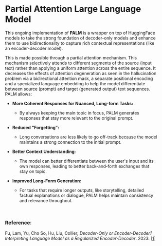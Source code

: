 # Partial Attention Large Language Model

This ongoing implementation of **PALM** is a wrapper on top of HuggingFace models to take the strong foundation of decoder-only models and enhance them to use bidirectionality to capture rich contextual representations (like an encoder-decoder model). 

This is made possible through a partial attention mechanism. This mechanism selectively attends to different segments of the source (input text) rather than applying a uniform attention across the entire sequence. It decreases the effects of attention degeneration as seen in the hallucination problem via a bidirectional attention mask, a separate positional encoding and a specialized language embedding to help the model differentiate between source (prompt) and target (generated output) text sequences. PALM allows:

  - **More Coherent Responses for Nuanced, Long-form Tasks:**
    - By always keeping the main topic in focus, PALM generates responses that stay more relevant to the original prompt.
      
  - **Reduced "Forgetting":**
    - Long conversations are less likely to go off-track because the model maintains a strong connection to the initial prompt.
      
  - **Better Context Understanding:**
    - The model can better differentiate between the user's input and its own responses, leading to better back-and-forth exchanges that stay on topic.
      
  - **Improved Long-Form Generation:**
    - For tasks that require longer outputs, like storytelling, detailed factual explanations or dialogue, PALM helps maintain consistency and relevance throughout.

<br>

### Reference:

Fu, Lam, Yu, Cho So, Hu, Liu,  Collier, *Decoder-Only or Encoder-Decoder? Interpreting Language Model as a Regularized Encoder-Decoder*. 2023. [<a href="https://arxiv.org/pdf/2304.04052" rel="nofollow">1</a></li>]
